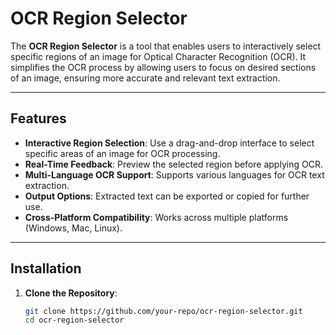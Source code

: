 # OCR Region Selector

The **OCR Region Selector** is a tool that enables users to interactively select specific regions of an image for Optical Character Recognition (OCR). It simplifies the OCR process by allowing users to focus on desired sections of an image, ensuring more accurate and relevant text extraction.

---

## Features

- **Interactive Region Selection**: Use a drag-and-drop interface to select specific areas of an image for OCR processing.
- **Real-Time Feedback**: Preview the selected region before applying OCR.
- **Multi-Language OCR Support**: Supports various languages for OCR text extraction.
- **Output Options**: Extracted text can be exported or copied for further use.
- **Cross-Platform Compatibility**: Works across multiple platforms (Windows, Mac, Linux).

---

## Installation

1. **Clone the Repository**:
   ```bash
   git clone https://github.com/your-repo/ocr-region-selector.git
   cd ocr-region-selector
